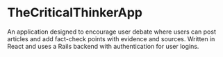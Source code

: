 # TheCriticalThinkerApp

An application designed to encourage user debate where users can post articles and add fact-check points with evidence and sources. Written in React and uses a Rails backend with authentication for user logins.
